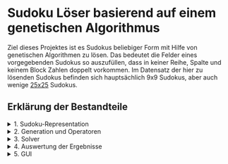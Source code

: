# Sudoku Löser basierend auf einem genetischen Algorithmus
Ziel dieses Projektes ist es Sudokus beliebiger Form mit Hilfe von genetischen Algorithmen zu lösen.
Das bedeutet die Felder eines vorgegebenden Sudokus so auszufüllen, dass in keiner Reihe, Spalte und keinem Block Zahlen doppelt vorkommen. 
Im Datensatz der hier zu lösenden Sudokus befinden sich hauptsächlich 9x9 Sudokus, aber auch wenige [25x25](data/25x25) Sudokus.

## Erklärung der Bestandteile
<details margain_left="20px;">
  <summary>1. Sudoku-Representation</summary>

In [Sudoku.hpp](Code(NoGUI)/Sudoku.hpp) wird die Klasse Sudoku definiert. Diese enthält neben Daten zur Gesamtgröße auch öfter verwendete Teilgrößen wie die Größe eines Blocks oder die Anzahl der Blöcke. Die Zahlen des Sudokus sind für einfacheren Zugriff in 2 verschiedenen Datenstrukturen gespeichert, die beide Zugriff auf 
die gleichen shared_ptr haben. Dabei ist die row_representation ein fortgehender 1D-vector, der die Reihen hinterinander speichert. Die grid_representation
ist ein 2D-vector, der in der ersten Dimension die Blöcke und in der zweiten Dimension die Reihen innerhalb der Blöcke speichert. Neben dem default Konstruktor werden auch ein Copy-Konstruktor, welcher eine tiefe Kopie erstellt und ein Size-Konstruktor, welcher ein mit Nullen gefülltes Sudoku der gegebenen Größe erstellt, implementiert. Bei jedem Konstruktur wird automatisch auch die grid_representation erstellt.

Weiterhin ist die Klasse generisch implementiert, sodass sowohl float, als auch int Datentypen verwendet werden können. Die float Variante ist für das Berechnen von individuellen Fitnessbewertung wichtig.
</details>

<details>
  <summary>2. Generation und Operatoren</summary>

In [Generation.hpp](Code(NoGUI)/Generation.hpp) werden alle anderen wichtigen Funktionalitäten definiert. In dieser werden die ursprüngliche Populationsgröße und die momentan vorhandene gespeichert. Die Klasse hat neben dem original Sudoku, also dem ursprünglich gegebendem Input mit leeren Feldern, auch eine Menge von Lösungskandidaten (population). Für die Fitness werden außerdem die Fitnesswerte der gesamten Sudokus (fitness_sums), aber auch die der individuellen Felder (fitness_sudokus) gespeichert. Neben dem default Konstruktor existiert ein Konstruktor, der aus einem gegebenden Sudoku und einer Populationsgröße eine Population erstellt und diese je nach gewählter Methode initialisiert.

<details>
  <summary>2.1. Initialisierung</summary>

Für die Initialisierung können 2 verschiedene Methoden verwendet werden. Beide iterieren über jedes Element der Population.
1. Zufällige Initialisierung: Jedem Feld wird eine zufällige Zahl zugeordnet (1-9). Dabei wird allerdings darauf geachtet, dass in keinem Block eine Zahl doppelt vorkommt.
2. Schlaue Initialisierung: ist eine Erweiterung, die bei der Initialisierung nicht nur auf keine Kollisionen im Block achtet, sondern dazu auch zufällig
horizontal oder vertikal wählt und auch dort versucht die Kollisionen mit Reihen bzw. Spalten zu vermeiden. Das ist natürlich nicht immer mit wenig Rechenaufwand möglich.
Daher werden die wenigen Felder, für die sich kein Kandidaten in linearer Laufzeit findet, der nicht mit Reihe bzw. Spalte kollidiert, zufällig so belegt, dass wenigstens die Kollision im Block verhindert wird.
</details>

<details>
  <summary>2.2 Crossover</summary>

Für die Crossover Operation wird eine Operation definiert, die einen Wert n bekommt. Getauscht werden die n-1 Reihen von Blöcken jedes Eltern mit n-1 Reihen des anderen. Wird also auf ein 9x9-Sudoku Crossover von 3 angewendet, werden auch 3 Eltern benötigt. 
Ein sinnvoller Spezialfall für 9x9-Sudokus ist dabei Crossover(2), bei dem nur die mittlere Reihe des einen Eltern durch die des anderen getauscht wird.
Auch wenn theoretisch mehr Möglichkeiten bestehen bietet die Klasse nur das 2-Punkt-Crossover (Crossover(2)) und das diagonale Crossover(Crossover(3)) nach außen an.

</details>

<details>
  <summary>2.3 Fitness</summary>
Für die Fitness werden die Anzahl der Kollisionen in Reihen und Spalten berechnet. Dabei werden für jedes Feld die Summe der Kollisionen berechnet. Für das gesamte Sudoku werden alle Teilkollisionswerte aufsummiert.

Zu beachten ist das die durch diese Methoden berechnete Fitness möglichst niedrig sein sollte. Eine Fitness von 0 entspricht dabei der perfekten Lösung.

</details>

<details>
  <summary>2.3 Selektion</summary>

Für die Selektion existieren 2 Möglichkeiten.
1. Ordnung der Individuen nach ihrer Fitness und auswählen dann der besten n (abhängig von der gewählten keeping_percentage) Individuen aus.
2. Stochastic-Universal-Sampling: Normalisiert alle Fitnesswerte durch MinMax-Normalisierung und zieht diese vom Maximum ab, sodass der niedrigste Wert der schlechtesten Fitness entspricht. Bildet dann ein Roulette-Rad, wobei der Wert jedes Elementes dem Anteil auf dem Rad entspricht. Dann wird ein zufälliger Startpunkt zwischen 0 und 1 gewählt und von diesem aus werden in Schritten, deren Größe von der keeping_percentage abhängt, die Individuen solange suagewählt, bis man wieder am Startpunkt ist und somit die gewünscht Populationsgrößer erreich hat.
</details>

<details>
  <summary>2.4 Mutation</summary>

Die Mutation nutzt den fitness_sudoku vector. Dabei wird für jedes Feld geschaut ob dieses einen Fitnesswert > 1 hat. Ist dies der Fall wird die Position in eine Liste swaps eingefügt. Weiterhin werden auch Felder mit Fitnesswert 0 mit einer Wahrscheinlichkeit von 1/9 eingefügt. Diese Liste wird zufällig gemischt und Felder werden in Paaren vertauscht. Sollte ein Feld übrig bleiben wird es einfach wieder an seinen Platz zurückgeschrieben.
</details>

<details>
  <summary>2.5 Abbruchkriterium</summary>

Die Funktion bricht ab, wenn in 25 aufeinanderfolgenden Generationen keine Verbesserung des Fitnesswertes erreicht wurde.
</details>

<details>
  <summary>2.6 Sonstiges</summary>

Weiterhin stehen Funktionen zum Ausgeben der Population und Fitnesswerte bereit. Eine weitere bereitstehende Methode punish_same kann genutzt werden um die Fitness von Individuen zu erhöhen (also zu verschlechtern), wenn diese in vielen Feldern mit anderen übereinstimmen.
</details>
</details>

<details>
  <summary>3. Solver</summary>

In [Solver.hpp](Code(NoGUI)/Solver.hpp) werden Funktionen so zusammengestellt, das sie von der GUI, aber auch ohne grafisches Interface genutzt werden können. 

Identisch für beides sind die 2 Funktionen zum Einlesen von Daten, wie Sie in data vorliegen. Dabei werden mit # beginnende Zeilen ignoriert und alle anderen Reihenweise eingelesen, wobei 0 für ein leeres Feld und [1-9] für den jeweiligen Wert steht. Das einlesen von 25x25 unterscheidet sich leicht, da dort auch zweistellige Zahlen vorkommen.

Weiterhin steht für die GUI eine Konstruktor für die Initialisierung mithilfe eines aus den [Testdaten](data/testdata) über die ID [0-39]ausgewählten Sudokus und einer Populationsgröße bereit. 
Dazu wird eine Methode step() definiert, die einen Generationsschritt durchführt und den Fitnesswert und Aufbau des besten Individuums zurückgibt.

Mit [ModuleExport.cpp](Code(NoGUI)/ModuleExport.cpp) wurden diese als Python-Module exportiert, sodass sie auch in der GUI verwendet werden können.

Für die Nutzung ohne GUI steht die Funktion testcase bereit, bei der eine Menge von Sudokus, sowie eine Populationsgrößer und Selektionsparamerter übergeben werden können, welche dann in Reihenfolge gelöst werden. Dabei wird auch die benötigte Zeit und die Anzahl der Generationen ausgegeben.
</details>

<details>
  <summary>4. Auswertung der Ergebnisse</summary>

Um das Programm zu testen wird die Datei [testdata](data/testdata) verwendet. In dieser sind zu jeder der Schwierigkeiten (easy,medium,hard,expert) 10 Sudokus hinterlegt. 
Die Initialisierung schien außer auf den Startwert der 
Als beste Methode konnte die Kombination aus diagonalem Crossover und simpler Selektion der besten 20% empirisch bestimmt werden.
Die Auswirkungen der unterschiedlichen Populationsgrößen ist dabei wie folgt:

#### 1. Populationgröße 100

|Schwierigkeit|gelöst (%)|durschnittliche Lösungszeit(ms)|durschnittliche Generationen|durschnittliche Abbruchszeit(ms)|
|:-:|:-:|:-:|:-:|:-:|
|Leicht|100|1102|7.2|-|
|Mittel|60|2721|18.8|6381|
|Schwer|0|0|9412|
|Experte|0|0|9583|

#### 2. Populationgröße 500
|Schwierigkeit|gelöst (%)|durschnittliche Zeit|durschnittliche Generationen|durschnittliche Zeit(Abbruch)|
|:-:|:-:|:-:|:-:|:-:|
|Leicht|100|4662|5.6|-|
|Mittel|90|13222|11|35048|
|Schwer|50|25979|32,4|53385|
|Experte|0|0|0|51216|

#### 3. Populationgröße 1000
|Schwierigkeit|gelöst (%)|durschnittliche Zeit|durschnittliche Generationen|durschnittliche Zeit(Abbruch)
|:-:|:-:|:-:|:-:|:-:|
|Leicht|100|9208|5.3|-|
|Mittel|100|24384|14.8|-|
|Schwer|60|43039|25.5|87460|
|Experte|20|91698|54,5|123294|

#### 4. Populationgröße 5000

(Genaugenommen sind Populationsgrößen so angepasst, dass sie für das Crossover durch 3 teilbar sind, also 102,501,1002)
</details>

<details>
  <summary>5. GUI</summary>
  
  Das [GUI](GUI/GUI.py) nutzt die oben beschriebenden Methoden um grafisch den Prozess der Lösung zu zeigen. Zunächst wird Populationsgröße und Sudokuauswahl abgefragt. 
  Anschließend wird das Sudoku angezeigt. Dabei werden ursprünglich gegebene Felder grün und Felder mit Kollisionen rot markiert. 
  Es werden auch die Anzahl an Generationen und die Gesamtzahl an Kollisionen gezeigt. Über den Parameter Schrittweite kann eingestellt werden, wie viele Generationen pro Schritt berechnet werden sollen.
  Mit dem Button "Schritt" wird dann die entsprechende Anzahl an Generationen berechnet und das beste Individuum angezeigt.
</details>
